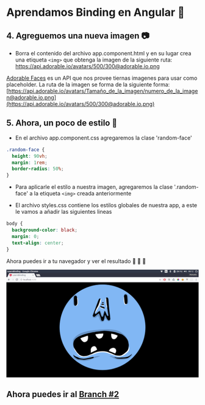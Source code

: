 # Aprendamos Binding en Angular :hatching_chick:

## 4. Agreguemos una nueva imagen :camera:
- Borra el contenido del archivo app.component.html y en su lugar crea una etiqueta `<img>` que obtenga la imagen de la siguiente ruta: https://api.adorable.io/avatars/500/300@adorable.io.png
 
[Adorable Faces](http://avatars.adorable.io/) es un API que nos provee tiernas imagenes para usar como placeholder. La ruta de la imagen se forma de la siguiente forma:
[https://api.adorable.io/avatars/Tamaño_de_la_imagen/numero_de_la_imagen@adorable.io.png](https://api.adorable.io/avatars/500/300@adorable.io.png)

## 5. Ahora, un poco de estilo :nail_care:
- En el archivo app.component.css agregaremos la clase 'random-face'
```css
.random-face {
  height: 90vh;
  margin: 1rem;
  border-radius: 50%;
}
```

- Para aplicarle el estilo a nuestra imagen, agregaremos la clase '.random-face' a la etiqueta `<img>` creada anteriormente

- El archivo styles.css contiene los estilos globales de nuestra app, a este le vamos a añadir las siguientes lineas 
```css
body {
  background-color: black;
  margin: 0;
  text-align: center;
}
```

Ahora puedes ir a tu navegador y ver el resultado :tada: :tada: :tada:

![Demo](./demo.png)


## Ahora puedes ir al [Branch #2](https://github.com/angular-medellin/learn-more/tree/2)



